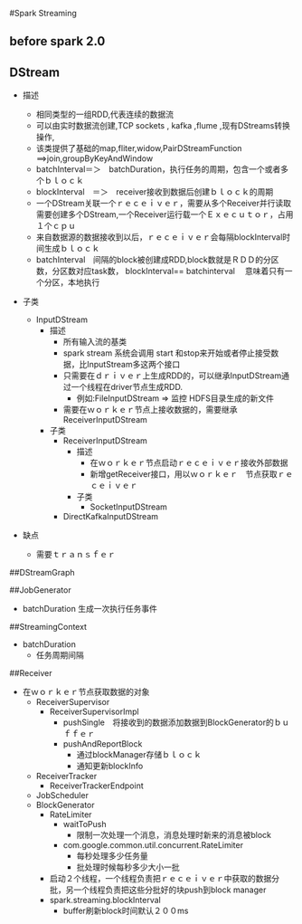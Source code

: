 #Spark Streaming
## before spark 2.0
## DStream
*   描述
    -   相同类型的一组RDD,代表连续的数据流
    -   可以由实时数据流创建,TCP sockets , kafka ,flume ,现有DStreams转换操作,
    -   该类提供了基础的map,fliter,widow,PairDStreamFunction ==>join,groupByKeyAndWindow
    -   batchInterval＝＞　batchDuration，执行任务的周期，包含一个或者多个ｂｌｏｃｋ
    -   blockInterval　＝＞　receiver接收到数据后创建ｂｌｏｃｋ的周期
    -   一个DStream关联一个ｒｅｃｅｉｖｅｒ，需要从多个Receiver并行读取需要创建多个DStream,一个Receiver运行载一个Ｅｘｅｃｕｔｏｒ，占用１个ｃｐｕ
    -   来自数据源的数据接收到以后，ｒｅｃｅｉｖｅｒ会每隔blockInterval时间生成ｂｌｏｃｋ
    -   batchInterval　间隔的block被创建成RDD,block数就是ＲＤＤ的分区数，分区数对应task数， blockInterval== batchinterval 　意味着只有一个分区，本地执行

*   子类
    -   InputDStream
        -   描述
            -   所有输入流的基类
            -   spark stream 系统会调用 start 和stop来开始或者停止接受数据，比InputStream多这两个接口
            -   只需要在ｄｒｉｖｅｒ上生成RDD的，可以继承InputDStream通过一个线程在driver节点生成RDD.
                -   例如:FileInputDStream => 监控 HDFS目录生成的新文件
            -   需要在ｗｏｒｋｅｒ节点上接收数据的，需要继承ReceiverInputDStream
        -   子类
            -   ReceiverInputDStream
                -   描述
                    -   在ｗｏｒｋｅｒ节点启动ｒｅｃｅｉｖｅｒ接收外部数据
                    -   新增getReceiver接口，用以ｗｏｒｋｅｒ　节点获取ｒｅｃｅｉｖｅｒ
                -   子类
                    -   SocketInputDStream
            -   DirectKafkaInputDStream

*   缺点
    -   需要ｔｒａｎｓｆｅｒ

##DStreamGraph

##JobGenerator
*   batchDuration 生成一次执行任务事件

##StreamingContext
*   batchDuration
    -   任务周期间隔

##Receiver
*   在ｗｏｒｋｅｒ节点获取数据的对象
    -   ReceiverSupervisor
        -   ReceiverSupervisorImpl
            -   pushSingle　将接收到的数据添加数据到BlockGenerator的ｂｕｆｆｅｒ
            -   pushAndReportBlock
                -   通过blockManager存储ｂｌｏｃｋ
                -   通知更新blockInfo
    -   ReceiverTracker
        -   ReceiverTrackerEndpoint
    -   JobScheduler
    -   BlockGenerator
        -   RateLimiter
            -   waitToPush
                -   限制一次处理一个消息，消息处理时新来的消息被block
            -   com.google.common.util.concurrent.RateLimiter
                -   每秒处理多少任务量
                -   批处理时候每秒多少大小一批
        -   启动２个线程，一个线程负责把ｒｅｃｅｉｖｅｒ中获取的数据分批，另一个线程负责把这些分批好的块push到block manager
        -   spark.streaming.blockInterval
            -   buffer刷新block时间默认２００ms


